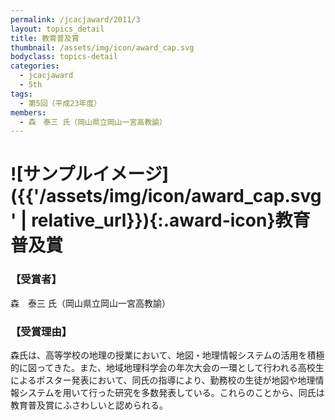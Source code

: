 ```yaml
---
permalink: /jcacjaward/2011/3
layout: topics_detail
title: 教育普及賞
thumbnail: /assets/img/icon/award_cap.svg
bodyclass: topics-detail
categories:
  - jcacjaward
  - 5th
tags:
  - 第5回（平成23年度）
members:
  - 森　泰三 氏（岡山県立岡山一宮高教諭）
---
```


# ![サンプルイメージ]({{'/assets/img/icon/award_cap.svg' | relative_url}}){:.award-icon}教育普及賞

### 【受賞者】

森　泰三 氏（岡山県立岡山一宮高教諭）

### 【受賞理由】

森氏は、高等学校の地理の授業において、地図・地理情報システムの活用を積極的に図ってきた。また、地域地理科学会の年次大会の一環として行われる高校生によるポスター発表において、同氏の指導により、勤務校の生徒が地図や地理情報システムを用いて行った研究を多数発表している。これらのことから、同氏は教育普及賞にふさわしいと認められる。
